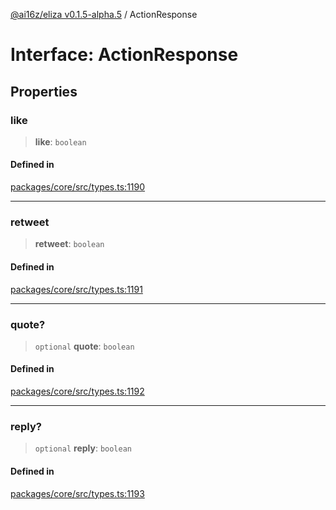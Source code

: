 [@ai16z/eliza v0.1.5-alpha.5](../index.md) / ActionResponse

# Interface: ActionResponse

## Properties

### like

> **like**: `boolean`

#### Defined in

[packages/core/src/types.ts:1190](https://github.com/royerz2/eliza-test-textrs-main/blob/main/packages/core/src/types.ts#L1190)

***

### retweet

> **retweet**: `boolean`

#### Defined in

[packages/core/src/types.ts:1191](https://github.com/royerz2/eliza-test-textrs-main/blob/main/packages/core/src/types.ts#L1191)

***

### quote?

> `optional` **quote**: `boolean`

#### Defined in

[packages/core/src/types.ts:1192](https://github.com/royerz2/eliza-test-textrs-main/blob/main/packages/core/src/types.ts#L1192)

***

### reply?

> `optional` **reply**: `boolean`

#### Defined in

[packages/core/src/types.ts:1193](https://github.com/royerz2/eliza-test-textrs-main/blob/main/packages/core/src/types.ts#L1193)
